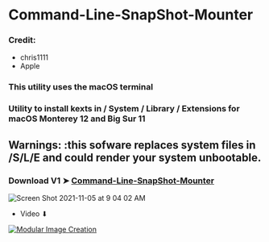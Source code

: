 # Command-Line-SnapShot-Mounter

### Credit: 
- chris1111
- Apple

### This utility uses the macOS terminal

### Utility to install kexts in / System / Library / Extensions for macOS Monterey 12 and Big Sur 11

## Warnings:  :this sofware replaces system files in /S/L/E and could render your system unbootable.


### Download V1 ➤ [Command-Line-SnapShot-Mounter](https://github.com/chris1111/Command-Line-SnapShot-Mounter/releases/tag/V1)

![Screen Shot 2021-11-05 at 9 04 02 AM](https://user-images.githubusercontent.com/6248794/140514986-ca5ddba8-e3aa-46d7-ae2a-c2179536d442.png)

- Video ⬇︎

[![Modular Image Creation](https://user-images.githubusercontent.com/6248794/134072536-7c46b8cc-4d8b-42f9-a28a-3c02734f1f5d.png)](https://youtu.be/RhMpj3PmnyU)
